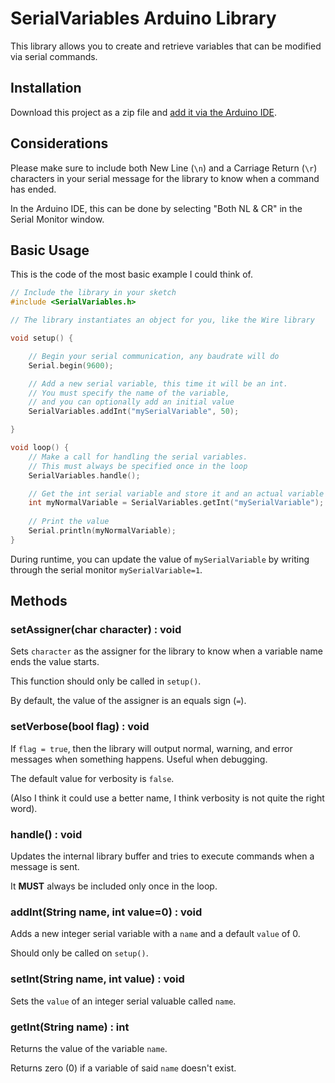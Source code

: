 # SerialVariables Arduino Library

This library allows you to create and retrieve variables that can be modified via serial commands.

## Installation

Download this project as a zip file and [add it via the Arduino IDE](https://www.arduino.cc/en/guide/libraries#toc4).

## Considerations

Please make sure to include both New Line (`\n`) and a Carriage Return (`\r`) characters in your serial message for the library to know when a command has ended.

In the Arduino IDE, this can be done by selecting "Both NL & CR" in the Serial Monitor window.

## Basic Usage

This is the code of the most basic example I could think of.

```c++
// Include the library in your sketch
#include <SerialVariables.h>

// The library instantiates an object for you, like the Wire library

void setup() {

	// Begin your serial communication, any baudrate will do
	Serial.begin(9600);

	// Add a new serial variable, this time it will be an int.
	// You must specify the name of the variable,
	// and you can optionally add an initial value
	SerialVariables.addInt("mySerialVariable", 50);

}

void loop() {
	// Make a call for handling the serial variables.
	// This must always be specified once in the loop
	SerialVariables.handle();

	// Get the int serial variable and store it and an actual variable
	int myNormalVariable = SerialVariables.getInt("mySerialVariable");
	
	// Print the value
	Serial.println(myNormalVariable);
}
```

During runtime, you can update the value of `mySerialVariable` by writing through the serial monitor `mySerialVariable=1`.

## Methods

### setAssigner(char character) : void

Sets `character` as the assigner for the library to know when a variable name ends the value starts.

This function should only be called in `setup()`.

By default, the value of the assigner is an equals sign (`=`).

### setVerbose(bool flag) : void

If `flag = true`, then the library will output normal, warning, and error messages when something happens. Useful when debugging.

The default value for verbosity is `false`.

(Also I think it could use a better name, I think verbosity is not quite the right word).

### handle() : void

Updates the internal library buffer and tries to execute commands when a message is sent.

It **MUST** always be included only once in the loop.

### addInt(String name, int value=0) : void

Adds a new integer serial variable with a `name` and a default `value` of 0.

Should only be called on `setup()`.

### setInt(String name, int value) : void

Sets the `value` of an integer serial valuable called `name`.

### getInt(String name) : int

Returns the value of the variable `name`.

Returns zero (0) if a variable of said `name` doesn't exist.
